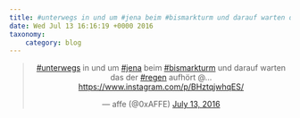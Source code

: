 ```yaml
---
title: #unterwegs in und um #jena beim #bismarkturm und darauf warten das der #regen aufhört @… https://www.instagram.com/p/BHztqjwhqES/
date: Wed Jul 13 16:16:19 +0000 2016
taxonomy:
    category: blog
---
```

<blockquote class="twitter-tweet" align="center"><p lang="de" dir="ltr"><a href="https://twitter.com/hashtag/unterwegs?src=hash">#unterwegs</a> in und um <a href="https://twitter.com/hashtag/jena?src=hash">#jena</a> beim <a href="https://twitter.com/hashtag/bismarkturm?src=hash">#bismarkturm</a> und darauf warten das der <a href="https://twitter.com/hashtag/regen?src=hash">#regen</a> aufhört @… <a href="https://www.instagram.com/p/BHztqjwhqES/">https://www.instagram.com/p/BHztqjwhqES/</a></p>&mdash; affe (@0xAFFE) <a href="https://twitter.com/0xAFFE/status/753261788397842432">July 13, 2016</a></blockquote>
